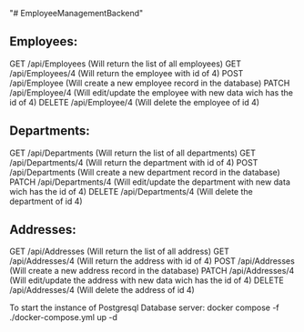 "# EmployeeManagementBackend" 

Employees:
----------
GET     /api/Employees (Will return the list of all employees)
GET     /api/Employees/4 (Will return the employee with id of 4)
POST    /api/Employee (Will create a new employee record in the database)
PATCH   /api/Employee/4 (Will edit/update the employee with new data wich has the id of 4)
DELETE  /api/Employee/4 (Will delete the employee of id 4)


Departments:
----------
GET     /api/Departments (Will return the list of all departments)
GET     /api/Departments/4 (Will return the department with id of 4)
POST    /api/Departments (Will create a new department record in the database)
PATCH   /api/Departments/4 (Will edit/update the department with new data wich has the id of 4)
DELETE  /api/Departments/4 (Will delete the department of id 4)

Addresses:
----------
GET     /api/Addresses (Will return the list of all address)
GET     /api/Addresses/4 (Will return the address with id of 4)
POST    /api/Addresses (Will create a new address record in the database)
PATCH   /api/Addresses/4 (Will edit/update the address with new data wich has the id of 4)
DELETE  /api/Addresses/4 (Will delete the address of id 4)

To start the instance of Postgresql Database server:
 docker compose -f ./docker-compose.yml up -d 